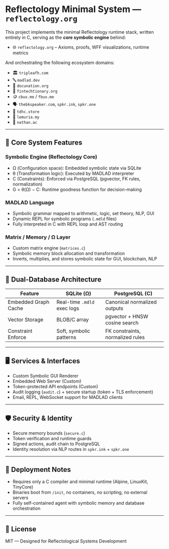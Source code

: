 # Reflectology Minimal System — `reflectology.org`

This project implements the minimal Reflectology runtime stack, written entirely in C, serving as the **core symbolic engine** behind:

- 🌐 `reflectology.org` – Axioms, proofs, WFF visualizations, runtime metrics

And orchestrating the following ecosystem domains:

- 🏛 `tripleafh.com`
- 🔤 `madlad.dev`
- 📜 `docunation.org`
- 💱 `fintechtionary.org`
- 🪙 `cbux.me` / `fbux.me`
- 🗣 `thebkspeaker.com`, `spkr.ink`, `spkr.one`
- 🛒 `tdhc.store`
- 🌱 `lemuria.my`
- 🧠 `nathan.ac`

---

## 🧠 Core System Features

### Symbolic Engine (Reflectology Core)
- Ω (Configuration space): Embedded symbolic state via SQLite
- θ (Transformation logic): Executed by MADLAD interpreter
- C (Constraints): Enforced via PostgreSQL (pgvector, FK rules, normalization)
- G = θ(Ω) − C: Runtime goodness function for decision-making

### MADLAD Language
- Symbolic grammar mapped to arithmetic, logic, set theory, NLP, GUI
- Dynamic REPL for symbolic programs (`.mdld` files)
- Fully interpreted in C with REPL loop and AST routing

### Matrix / Memory / Ω Layer
- Custom matrix engine (`matrices.c`)
- Symbolic memory block allocation and transformation
- Inverts, multiplies, and stores symbolic state for GUI, blockchain, NLP

---

## 💾 Dual-Database Architecture

| Feature             | SQLite (Ω)                  | PostgreSQL (C)                  |
|---------------------|-----------------------------|---------------------------------|
| Embedded Graph Cache| Real-time `.mdld` exec logs | Canonical normalized outputs    |
| Vector Storage      | BLOB/C array                | pgvector + HNSW cosine search   |
| Constraint Enforce  | Soft, symbolic patterns     | FK constraints, normalized rules|

---

## 🖥 Services & Interfaces

- Custom Symbolic GUI Renderer
- Embedded Web Server (Custom)
- Token-protected API endpoints (Custom)
- Audit logging (`audit.c`) + secure startup (token + TLS enforcement)
- Email, REPL, WebSocket support for MADLAD clients

---

## 🛡 Security & Identity

- Secure memory bounds (`secure.c`)
- Token verification and runtime guards
- Signed actions, audit chain to PostgreSQL
- Identity resolution via NLP routes in `spkr.ink` + `spkr.one`

---

## 🚀 Deployment Notes

- Requires only a C compiler and minimal runtime (Alpine, LinuxKit, TinyCore)
- Binaries boot from `/init`, no containers, no scripting, no external servers
- Fully self-contained agent with symbolic memory and database orchestration

---

## 🔗 License

MIT — Designed for Reflectological Systems Development
